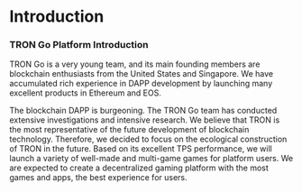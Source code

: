 # Introduction

### TRON Go Platform Introduction

TRON Go is a very young team, and its main founding members are blockchain enthusiasts from the United States and Singapore. We have accumulated rich experience in DAPP development by launching many excellent products in Ethereum and EOS.

The blockchain DAPP is burgeoning. The TRON Go team has conducted extensive investigations and intensive research. We believe that TRON is the most representative of the future development of blockchain technology. Therefore, we decided to focus on the ecological construction of TRON in the future. Based on its excellent TPS performance, we will launch a variety of well-made and multi-game games for platform users. We are expected to create a decentralized gaming platform with the most games and apps, the best experience for users.


